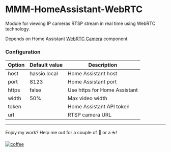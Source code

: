 # MMM-HomeAssistant-WebRTC

Module for viewing IP cameras RTSP stream in real time using WebRTC technology.

Depends on Home Assistant [WebRTC Camera](https://github.com/AlexxIT/WebRTC) component.

### Configuration

| Option | Default value | Description |
| ------ | ------------- | ----------- |
| host | hassio.local | Home Assistant host |
| port | 8123 | Home Assistant port |
| https | false | Use https for Home Assistant |
| width | 50% | Max video width |
| token | | Home Assistant API token |
| url | | RTSP camera URL |

---

Enjoy my work? Help me out for a couple of :beers: or a :coffee:!

[![coffee](https://www.buymeacoffee.com/assets/img/custom_images/black_img.png)](https://yoomoney.ru/to/410019180291197)
